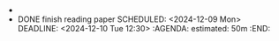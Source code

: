 -
- DONE finish reading paper
  SCHEDULED: <2024-12-09 Mon>
  DEADLINE: <2024-12-10 Tue 12:30>
  :AGENDA:
  estimated: 50m
  :END: